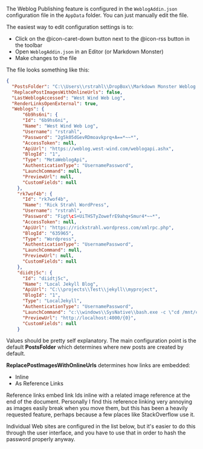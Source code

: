 ﻿The Weblog Publishing feature is configured in the `WeblogAddin.json` configuration file in the `AppData` folder. You can just manually edit the file.

The easiest way to edit configuration settings is to:

* Click on the @icon-caret-down button next to the @icon-rss button in the toolbar
* Open `WeblogAddin.json` in an Editor (or Markdown Monster)
* Make changes to the file

The file looks something like this:

```json
{
  "PostsFolder": "C:\\Users\\rstrahl\\DropBox\\Markdown Monster Weblog Posts",
  "ReplacePostImagesWithOnlineUrls": false,
  "LastWeblogAccessed": "West Wind Web Log",
  "RenderLinksOpenExternal": true,
  "Weblogs": {
      "6b9hs6ni": {
      "Id": "6b9hs6ni",
      "Name": "West Wind Web Log",
      "Username": "rstrahl",
      "Password": "2g5k05dGevRDmoavkprq+A==*~~*",
      "AccessToken": null,
      "ApiUrl": "https://weblog.west-wind.com/weblogapi.ashx",
      "BlogId": "1",
      "Type": "MetaWeblogApi",
      "AuthenticationType": "UsernamePassword",
      "LaunchCommand": null,
      "PreviewUrl": null,
      "CustomFields": null
    },
    "rk7wof4b": {
      "Id": "rk7wof4b",
      "Name": "Rick Strahl WordPress",
      "Username": "rstrahl",
      "Password": "Figt\cS+UiTHSTyZowefrE9ahq+Smur4*~~*",
      "AccessToken": null,
      "ApiUrl": "https://rickstrahl.wordpress.com/xmlrpc.php",
      "BlogId": "635965",
      "Type": "Wordpress",
      "AuthenticationType": "UsernamePassword",
      "LaunchCommand": null,
      "PreviewUrl": null,
      "CustomFields": null
    },    
    "diidtj5c": {
      "Id": "diidtj5c",
      "Name": "Local Jekyll Blog",
      "ApiUrl": "C:\\projects\\Test\\jekyll\\myproject",
      "BlogId": "1",
      "Type": "LocalJekyll",
      "AuthenticationType": "UsernamePassword",
      "LaunchCommand": "c:\\windows\\SysNative\\bash.exe -c \"cd /mnt/c/projects/test/jekyll/help; bundle exec jekyll server\"",
      "PreviewUrl": "http://localhost:4000/{0}",
      "CustomFields": null
    }    
```

Values should be pretty self explanatory. The main configuration point is the default **PostsFolder** which determines where new posts are created by default. 


**ReplacePostImagesWithOnlineUrls** determines how links are embedded:

* Inline 
* As Reference Links

Reference links embed link Ids inline with a related image reference at the end of the document. Personally I find this reference linking very annoying as images easily break when you move them, but this has been a heavily requested feature, perhaps because a few places like StackOverflow use it.

Individual Web sites are configured in the list below, but it's easier to do this through the user interface, and you have to use that in order to hash  the password properly anyway.